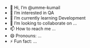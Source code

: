 - 👋 Hi, I’m @umme-kumail
- 👀 I’m interested in QA
- 🌱 I’m currently learning Development
- 💞️ I’m looking to collaborate on ...
- 📫 How to reach me ...
- 😄 Pronouns: ...
- ⚡ Fun fact: ...

<!---
umme-kumail/umme-kumail is a ✨ special ✨ repository because its `README.md` (this file) appears on your GitHub profile.
You can click the Preview link to take a look at your changes.
--->
